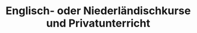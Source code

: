 ---
title: "Englisch- oder Niederländischkurse und Privatunterricht"
draft: false
# page title background image
bg_image: "images/backgrounds/page-title.jpg"
# meta description
description : "Allgemeiner oder zielspezifischer Sprachunterricht online."
---